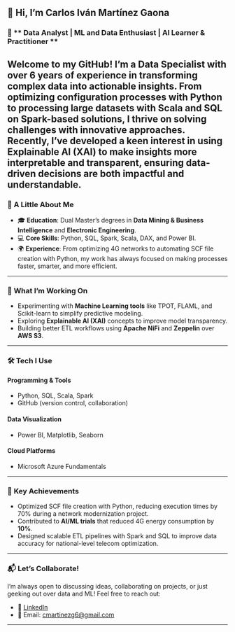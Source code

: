 ## 👋 Hi, I’m Carlos Iván Martínez Gaona  

### 🌟 ** Data Analyst | ML and Data Enthusiast | AI Learner & Practitioner **  

Welcome to my GitHub! I’m a Data Specialist with over 6 years of experience in transforming complex data into actionable insights. From optimizing configuration processes with Python to processing large datasets with Scala and SQL on Spark-based solutions, I thrive on solving challenges with innovative approaches. Recently, I’ve developed a keen interest in using Explainable AI (XAI) to make insights more interpretable and transparent, ensuring data-driven decisions are both impactful and understandable.
---

### 🚀 **A Little About Me**  
- 🎓 **Education**: Dual Master’s degrees in **Data Mining & Business Intelligence** and **Electronic Engineering**.  
- 💻 **Core Skills**: Python, SQL, Spark, Scala, DAX, and Power BI.  
- 🌍 **Experience**: From optimizing 4G networks to automating SCF file creation with Python, my work has always focused on making processes faster, smarter, and more efficient.  

---

### 🔧 **What I’m Working On**  
- Experimenting with **Machine Learning tools** like TPOT, FLAML, and Scikit-learn to simplify predictive modeling.  
- Exploring **Explainable AI (XAI)** concepts to improve model transparency.  
- Building better ETL workflows using **Apache NiFi** and **Zeppelin** over **AWS S3**.  

---

### 🛠 **Tech I Use**  
#### **Programming & Tools**  
- Python, SQL, Scala, Spark  
- GitHub (version control, collaboration)  

#### **Data Visualization**  
- Power BI, Matplotlib, Seaborn  

#### **Cloud Platforms**  
- Microsoft Azure Fundamentals  

---

### 🌟 **Key Achievements**  
- Optimized SCF file creation with Python, reducing execution times by 70% during a network modernization project.
- Contributed to **AI/ML trials** that reduced 4G energy consumption by **10%**.  
- Designed scalable ETL pipelines with Spark and SQL to improve data accuracy for national-level telecom optimization.  

---

### 📬 **Let’s Collaborate!**  
I’m always open to discussing ideas, collaborating on projects, or just geeking out over data and ML! Feel free to reach out:  
- 🔗 [LinkedIn](https://www.linkedin.com/in/carlos-ivan-martinez-gaona/)  
- 📧 Email: cmartinezg6@gmail.com  

---
